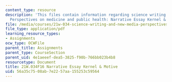 ```yaml
---
content_type: resource
description: 'This files contain information regarding science writing and new media:
  Perspectives on medicine and public health: Narrative Essay Kernel & Motive.'
file: /media/courses/21w-034-science-writing-and-new-media-perspectives-on-medicine-and-public-health-fall-2016/56a35c7508ab7e2257aa155253c59564_MIT21W_034F16_KernelMotiv.pdf
file_type: application/pdf
learning_resource_types:
- Assignments
ocw_type: OCWFile
parent_title: Assignments
parent_type: CourseSection
parent_uid: 4e1aeeef-dea5-3825-f90b-766bb023b4b8
resourcetype: Document
title: 21W.034F16 Narrative Essay Kernel & Motive
uid: 56a35c75-08ab-7e22-57aa-155253c59564
---
```

